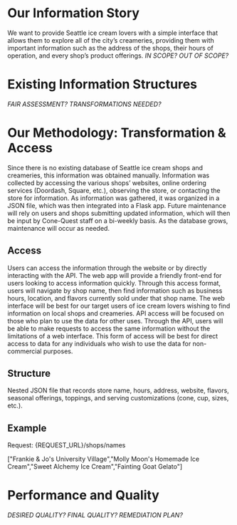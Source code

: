 # Our Information Story
We want to provide Seattle ice cream lovers with a simple interface that allows them to explore all of the city’s creameries, providing them with important information such as the address of the shops, their hours of operation, and every shop’s product offerings.
*IN SCOPE? OUT OF SCOPE?*

# Existing Information Structures
*FAIR ASSESSMENT? TRANSFORMATIONS NEEDED?*

# Our Methodology: Transformation & Access
Since there is no existing database of Seattle ice cream shops and creameries, this
information was obtained manually. Information was collected by accessing the 
various shops’ websites, online ordering services (Doordash, Square, etc.), 
observing the store, or contacting the store for information. As information was 
gathered, it was organized in a JSON file, which was then integrated into a Flask 
app. Future maintenance will rely on users and shops submitting updated 
information, which will then be input by Cone-Quest staff on a bi-weekly basis. As 
the database grows, maintenance will occur as needed.

## Access
Users can access the information through the website or by directly interacting 
with the API. The web app will provide a friendly front-end for users looking to 
access information quickly. Through this access format, users will navigate by shop
name, then find information such as business hours, location, and flavors currently
sold under that shop name. The web interface will be best for our target users of 
ice cream lovers wishing to find information on local shops and creameries. API 
access will be focused on those who plan to use the data for other uses. Through 
the API, users will be able to make requests to access the same information without
the limitations of a web interface. This form of access will be best for direct 
access to data for any individuals who wish to use the data for non-commercial 
purposes.

## Structure
Nested JSON file that records store name, hours, address, website, flavors, 
seasonal offerings, toppings, and serving customizations (cone, cup, sizes, etc.).

## Example
Request: {REQUEST_URL}/shops/names

["Frankie & Jo's University Village","Molly Moon's Homemade Ice Cream","Sweet 
Alchemy Ice Cream","Fainting Goat Gelato"]

# Performance and Quality
*DESIRED QUALITY? FINAL QUALITY? REMEDIATION PLAN?*
